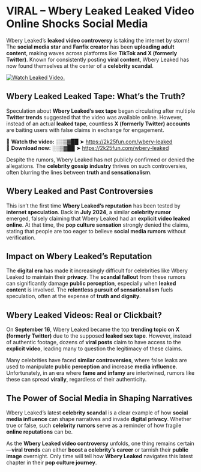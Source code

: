 # VIRAL – Wbery Leaked Leaked Video Online Shocks Social Media 

Wbery Leaked’s **leaked video controversy** is taking the internet by storm! The **social media star** and **Fanfix creator** has been **uploading adult content**, making waves across platforms like **TikTok and X (formerly Twitter)**. Known for consistently posting **viral content**, Wbery Leaked has now found themselves at the center of a **celebrity scandal**.  

[![Watch Leaked Video.](https://miro.medium.com/v2/resize:fit:828/format:webp/1*cilzJN44JGOrTw9NJCrNHA.gif "Watch Leaked Video")](https://2k25fun.com/wbery-leaked)

## **Wbery Leaked Leaked Tape: What’s the Truth?**  
Speculation about **Wbery Leaked’s sex tape** began circulating after multiple **Twitter trends** suggested that the video was available online. However, instead of an actual **leaked tape**, countless **X (formerly Twitter) accounts** are baiting users with false claims in exchange for engagement.  

🔹 **Watch the video:** ░░▒▓██ ➤ https://2k25fun.com/wbery-leaked  
🔹 **Download now:** ░░▒▓██ ➤ https://2k25fun.com/wbery-leaked  

Despite the rumors, Wbery Leaked has not publicly confirmed or denied the allegations. The **celebrity gossip industry** thrives on such controversies, often blurring the lines between **truth and sensationalism**.  

## **Wbery Leaked and Past Controversies**  
This isn’t the first time **Wbery Leaked’s reputation** has been tested by **internet speculation**. Back in **July 2024**, a similar **celebrity rumor** emerged, falsely claiming that Wbery Leaked had an **explicit video leaked online**. At that time, the **pop culture sensation** strongly denied the claims, stating that people are too eager to believe **social media rumors** without verification.  

## **Impact on Wbery Leaked’s Reputation**  
The **digital era** has made it increasingly difficult for celebrities like Wbery Leaked to maintain their **privacy**. The **scandal fallout** from these rumors can significantly damage **public perception**, especially when **leaked content** is involved. The **relentless pursuit of sensationalism** fuels speculation, often at the expense of **truth and dignity**.  

## **Wbery Leaked Videos: Real or Clickbait?**  
On **September 16**, Wbery Leaked became the top **trending topic on X (formerly Twitter)** due to the supposed **leaked sex tape**. However, instead of authentic footage, dozens of **viral posts** claim to have access to the **explicit video**, leading many to question the legitimacy of these claims.  

Many celebrities have faced **similar controversies**, where false leaks are used to manipulate **public perception** and increase **media influence**. Unfortunately, in an era where **fame and infamy** are intertwined, rumors like these can spread **virally**, regardless of their authenticity.  

## **The Power of Social Media in Shaping Narratives**  
Wbery Leaked’s latest **celebrity scandal** is a clear example of how **social media influence** can shape narratives and invade **digital privacy**. Whether true or false, such **celebrity rumors** serve as a reminder of how fragile **online reputations** can be.  

As the **Wbery Leaked video controversy** unfolds, one thing remains certain—**viral trends** can either **boost a celebrity’s career** or tarnish their **public image** overnight. Only time will tell how **Wbery Leaked** navigates this latest chapter in their **pop culture journey**. 